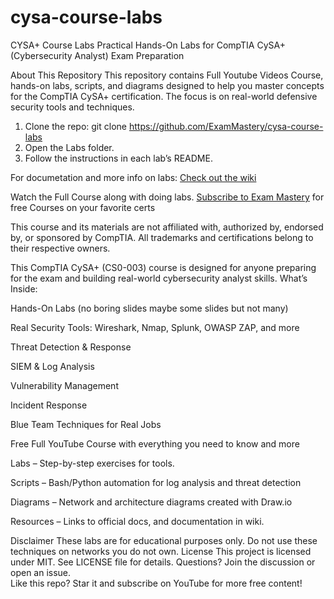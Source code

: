# cysa-course-labs

CYSA+ Course Labs
Practical Hands-On Labs for CompTIA CySA+ (Cybersecurity Analyst) Exam Preparation

About This Repository
This repository contains Full Youtube Videos Course, hands-on labs, scripts, and diagrams designed to help you master concepts for the CompTIA CySA+ certification. The focus is on real-world defensive security tools and techniques.

1. Clone the repo:
   git clone https://github.com/ExamMastery/cysa-course-labs
2. Open the Labs folder.
3. Follow the instructions in each lab’s README.

For documetation and more info on labs:
[Check out the wiki](https://github.com/ExamMastery/cysa-course-labs/wiki)

Watch the Full Course along with doing labs.
[Subscribe to Exam Mastery](https://www.youtube.com/@ITExamMastery) for free Courses on your favorite certs 

This course and its materials are not affiliated with, authorized by, endorsed by, or sponsored by CompTIA. All trademarks and certifications belong to their respective owners.

This CompTIA CySA+ (CS0-003) course is designed for anyone preparing for the exam and building real-world cybersecurity analyst skills.
What’s Inside:

Hands-On Labs (no boring slides maybe some slides but not many)

Real Security Tools: Wireshark, Nmap, Splunk, OWASP ZAP, and more

Threat Detection & Response

SIEM & Log Analysis

Vulnerability Management

Incident Response

Blue Team Techniques for Real Jobs

 Free Full YouTube Course with everything you need to know and more

 Labs – Step-by-step exercises for tools.

 Scripts – Bash/Python automation for log analysis and threat detection

 Diagrams – Network and architecture diagrams created with Draw.io

 Resources – Links to official docs, and documentation in wiki.


 Disclaimer
These labs are for educational purposes only. Do not use these techniques on networks you do not own.
 License
This project is licensed under MIT. See LICENSE file for details.
 Questions? Join the discussion or open an issue.  
Like this repo? Star it and subscribe on YouTube for more free content!
